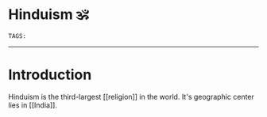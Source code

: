 # Hinduism 🕉
`TAGS:` 

---
# Introduction
Hinduism is the third-largest [[religion]] in the world. It's geographic center lies in [[India]]. 